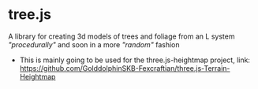 # tree.js
A library for creating 3d models of trees and foliage from an L system *"procedurally"* and soon in a more *"random"* fashion
* This is mainly going to be used for the three.js-heightmap project, link: https://github.com/GolddolphinSKB-Fexcraftian/three.js-Terrain-Heightmap
